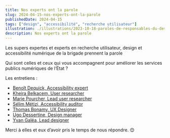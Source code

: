 ```yaml
---
title: Nos experts ont la parole
slug: 2024-04-15-nos-experts-ont-la-parole
publishedDate: 2024-04-15
tags: ["design", "accessibilité", "recherche utilisateur"]
illustration: ./illustrations/2023-10-18-paroles-de-responsables-du-design.png
description: Nos experts ont la parole
---
```


<p class="fr-text--lead">Les supers expertes et experts en recherche utilisateur, design et accessibilité numérique de la brigade prennent la parole</p>

Qui sont celles et ceux qui vous accompagnent pour améliorer les services publics numériques de l‘État ?

Les entretiens&nbsp;:
* [Benoît Dequick, Accessibility expert](/expert-experte/benoit-dequick/)
* [Kheira Belkacem, User researcher](/expert-experte/kheira-belkacem/)
* [Marie Pourcher, Lead user researcher](/expert-experte/marie-pourcher/)
* [Sélim Métizi, Accessibility auditor](/expert-experte/selim-metizi/)
* [Thomas Bonamy, UX Designer](/expert-experte/thomas-bonamy/)
* [Ugo Dessertine, Design manager](/expert-experte/ugo-dessertine/)
* [Yvan Galéa, Lead designer](/expert-experte/yvan-galea/)

Merci à elles et eux d’avoir pris le temps de nous répondre. 😊
